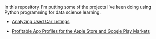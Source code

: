 In this repository, I'm putting some of the projects I've been doing using Python programming for data science learning.

- [Analyzing Used Car Listings](https://nbviewer.jupyter.org/github/Chaoukib/Python/blob/master/notebook_autos.ipynb)

- [Profitable App Profiles for the Apple Store and Google Play Markets](https://nbviewer.jupyter.org/github/Chaoukib/Python/blob/master/notebook_apps.ipynb)


